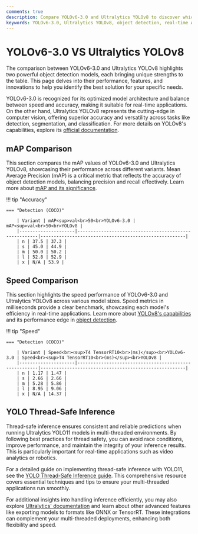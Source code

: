 ```yaml
---
comments: true
description: Compare YOLOv6-3.0 and Ultralytics YOLOv8 to discover which model excels in real-time object detection and edge AI applications. Explore their performance, accuracy, and features to determine the best solution for your computer vision needs. 
keywords: YOLOv6-3.0, Ultralytics YOLOv8, object detection, real-time AI, edge AI, computer vision, model comparison, Ultralytics
---
```


# YOLOv6-3.0 VS Ultralytics YOLOv8

The comparison between YOLOv6-3.0 and Ultralytics YOLOv8 highlights two powerful object detection models, each bringing unique strengths to the table. This page delves into their performance, features, and innovations to help you identify the best solution for your specific needs.

YOLOv6-3.0 is recognized for its optimized model architecture and balance between speed and accuracy, making it suitable for real-time applications. On the other hand, Ultralytics YOLOv8 represents the cutting-edge in computer vision, offering superior accuracy and versatility across tasks like detection, segmentation, and classification. For more details on YOLOv8's capabilities, explore its [official documentation](https://docs.ultralytics.com/models/yolov8/).


## mAP Comparison

This section compares the mAP values of YOLOv6-3.0 and Ultralytics YOLOv8, showcasing their performance across different variants. Mean Average Precision (mAP) is a critical metric that reflects the accuracy of object detection models, balancing precision and recall effectively. Learn more about [mAP and its significance](https://www.ultralytics.com/glossary/mean-average-precision-map).


!!! tip "Accuracy"

	=== "Detection (COCO)"

		| Variant | mAP<sup>val<br>50<br>YOLOv6-3.0 | mAP<sup>val<br>50<br>YOLOv8 |
		|---------------------|-------------------------------------------------------|-------------------------------------------------------|
		| n | 37.5 | 37.3 |
		| s | 45.0 | 44.9 |
		| m | 50.0 | 50.2 |
		| l | 52.8 | 52.9 |
		| x | N/A | 53.9 |
		

## Speed Comparison

This section highlights the speed performance of YOLOv6-3.0 and Ultralytics YOLOv8 across various model sizes. Speed metrics in milliseconds provide a clear benchmark, showcasing each model's efficiency in real-time applications. Learn more about [YOLOv8's capabilities](https://docs.ultralytics.com/models/yolov10/) and its performance edge in [object detection](https://docs.ultralytics.com/tasks/detect/).


!!! tip "Speed"

	=== "Detection (COCO)"

		| Variant | Speed<br><sup>T4 TensorRT10<br>(ms)</sup><br>YOLOv6-3.0 | Speed<br><sup>T4 TensorRT10<br>(ms)</sup><br>YOLOv8 |
		|---------------------|-------------------------------------------------------|-------------------------------------------------------|
		| n | 1.17 | 1.47 |
		| s | 2.66 | 2.66 |
		| m | 5.28 | 5.86 |
		| l | 8.95 | 9.06 |
		| x | N/A | 14.37 |

## YOLO Thread-Safe Inference

Thread-safe inference ensures consistent and reliable predictions when running Ultralytics YOLO11 models in multi-threaded environments. By following best practices for thread safety, you can avoid race conditions, improve performance, and maintain the integrity of your inference results. This is particularly important for real-time applications such as video analytics or robotics.

For a detailed guide on implementing thread-safe inference with YOLO11, see the [YOLO Thread-Safe Inference guide](https://docs.ultralytics.com/guides/yolo-thread-safe-inference/). This comprehensive resource covers essential techniques and tips to ensure your multi-threaded applications run smoothly.

For additional insights into handling inference efficiently, you may also explore [Ultralytics' documentation](https://docs.ultralytics.com/) and learn about other advanced features like exporting models to formats like ONNX or TensorRT. These integrations can complement your multi-threaded deployments, enhancing both flexibility and speed.
